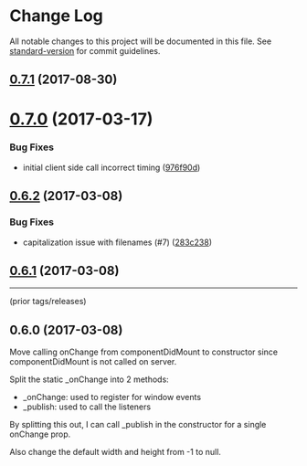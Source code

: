 # Change Log

All notable changes to this project will be documented in this file. See [standard-version](https://github.com/conventional-changelog/standard-version) for commit guidelines.

<a name="0.7.1"></a>
## [0.7.1](https://github.com/remedyhealth/react-device/compare/v0.7.0...v0.7.1) (2017-08-30)



<a name="0.7.0"></a>
# [0.7.0](https://github.com/remedyhealth/react-device/compare/v0.6.2...v0.7.0) (2017-03-17)


### Bug Fixes

* initial client side call incorrect timing ([976f90d](https://github.com/remedyhealth/react-device/commit/976f90d))



<a name="0.6.2"></a>
## [0.6.2](https://github.com/remedyhealth/react-device/compare/v0.6.1...v0.6.2) (2017-03-08)


### Bug Fixes

* capitalization issue with filenames (#7) ([283c238](https://github.com/remedyhealth/react-device/commit/283c238))



<a name="0.6.1"></a>
## [0.6.1](https://github.com/remedyhealth/react-device/compare/v0.6.0...v0.6.1) (2017-03-08)

----

(prior tags/releases)
## 0.6.0 (2017-03-08)
Move calling onChange from componentDidMount to constructor since componentDidMount is not called on server.

Split the static _onChange into 2 methods:
- _onChange: used to register for window events
- _publish: used to call the listeners

By splitting this out, I can call _publish in the constructor for a single onChange prop.

Also change the default width and height from -1 to null.
